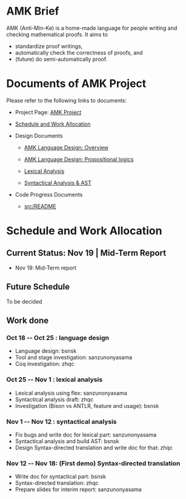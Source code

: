 # AMK Brief
AMK (Anti-Min-Ke) is a home-made language for people writing and checking mathematical proofs. It aims to
- standardize proof writings, 
- automatically check the correctness of proofs, and
- (future) do semi-automatically proof.

# Documents of AMK Project
Please refer to the following links to documents:

- Project Page: [AMK Project](https://bsnsk.github.io/AMK)

- [Schedule and Work Allocation](#schedule)

- Design Documents

	- [AMK Language Design: Overview](docs/language_design.md)

	- [AMK Language Design: Propositional logics](docs/ld_propositional_logics.md)

	- [Lexical Analysis](docs/lex.md)
	
	- [Syntactical Analysis & AST](docs/syntax.md)

- Code Progress Documents
	
	- [src/README](src/README.md)

<h1 id="schedule"> Schedule and Work Allocation</h1>

## Current Status: Nov 19 | Mid-Term Report

- Nov 19: Mid-Term report

## Future Schedule

To be decided

## Work done

### Oct 18 -- Oct 25 : language design

- Language design: bsnsk
- Tool and stage investigation: sanzunonyasama
- Coq investigation: zhqc

### Oct 25 -- Nov 1 : lexical analysis

- Lexical analysis using flex: sanzunonyasama
- Syntactical analysis draft: zhqc
- Investigation (Bison vs ANTLR, feature and usage): bsnsk

### Nov 1 -- Nov 12 : syntactical analysis

- Fix bugs and write doc for lexical part: sanzunonyasama
- Syntactical analysis and build AST: bsnsk
- Design Syntax-directed translation and write doc for that: zhqc

### Nov 12 -- Nov 18: (First demo) Syntax-directed translation

- Write doc for syntactical part: bsnsk
- Syntax-directed translation: zhqc
- Prepare slides for interim report: sanzunonyasama

